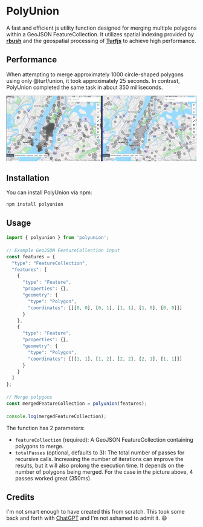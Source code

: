 # PolyUnion

A fast and efficient js utility function designed for merging multiple polygons within a GeoJSON FeatureCollection. It utilizes spatial indexing provided by **[rbush](https://github.com/mourner/rbush)** and the geospatial processing of **[Turfjs](https://github.com/Turfjs/turf)** to achieve high performance.

## Performance

When attempting to merge approximately 1000 circle-shaped polygons using only @turf/union, it took approximately 25 seconds. In contrast, PolyUnion completed the same task in about 350 milliseconds.

![example-01](./images/example-01.webp)

## Installation

You can install PolyUnion via npm:

```shell
npm install polyunion
```

## Usage

```js
import { polyunion } from 'polyunion';

// Example GeoJSON FeatureCollection input
const features = {
  "type": "FeatureCollection",
  "features": [
    {
      "type": "Feature",
      "properties": {},
      "geometry": {
        "type": "Polygon",
        "coordinates": [[[0, 0], [0, 1], [1, 1], [1, 0], [0, 0]]]
      }
    },
    {
      "type": "Feature",
      "properties": {},
      "geometry": {
        "type": "Polygon",
        "coordinates": [[[1, 1], [1, 2], [2, 2], [2, 1], [1, 1]]]
      }
    }
  ]
};

// Merge polygons
const mergedFeatureCollection = polyunion(features);

console.log(mergedFeatureCollection);
```

The function has 2 parameters:

- `featureCollection` (required): A GeoJSON FeatureCollection containing polygons to merge.
- `totalPasses` (optional, defaults to 3): The total number of passes for recursive calls. Increasing the number of iterations can improve the results, but it will also prolong the execution time. It depends on the number of polygons being merged. For the case in the picture above, 4 passes worked great (350ms).

## Credits

I'm not smart enough to have created this from scratch. This took some back and forth with [ChatGPT](https://chat.openai.com) and I'm not ashamed to admit it. 😄
